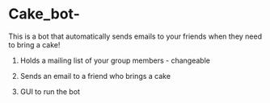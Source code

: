 # Cake_bot-


This is a bot that automatically sends emails to your friends when they need to bring a cake!


1. Holds a mailing list of your group members - changeable

2. Sends an email to a friend who brings a cake

3. GUI to run the bot
